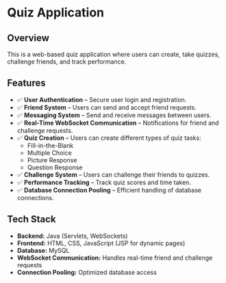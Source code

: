 # Quiz Application

## Overview
This is a web-based quiz application where users can create, take quizzes, challenge friends, and track performance.

## Features
- ✅ **User Authentication** – Secure user login and registration.
- ✅ **Friend System** – Users can send and accept friend requests.
- ✅ **Messaging System** – Send and receive messages between users.
- ✅ **Real-Time WebSocket Communication** – Notifications for friend and challenge requests.
- ✅ **Quiz Creation** – Users can create different types of quiz tasks:
    - Fill-in-the-Blank
    - Multiple Choice
    - Picture Response
    - Question Response
- ✅ **Challenge System** – Users can challenge their friends to quizzes.
- ✅ **Performance Tracking** – Track quiz scores and time taken.
- ✅ **Database Connection Pooling** – Efficient handling of database connections.

## Tech Stack
- **Backend:** Java (Servlets, WebSockets)
- **Frontend:** HTML, CSS, JavaScript (JSP for dynamic pages)
- **Database:** MySQL
- **WebSocket Communication:** Handles real-time friend and challenge requests
- **Connection Pooling:** Optimized database access